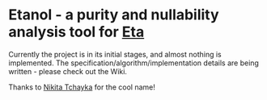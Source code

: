 # Etanol - a purity and nullability analysis tool for [Eta](https://github.com/mbrc12/etanol)

Currently the project is in its initial stages, and almost nothing is implemented. The specification/algorithm/implementation details are being written - please check out the Wiki.

Thanks to [Nikita Tchayka](https://github.com/NickSeagull) for the cool name!
